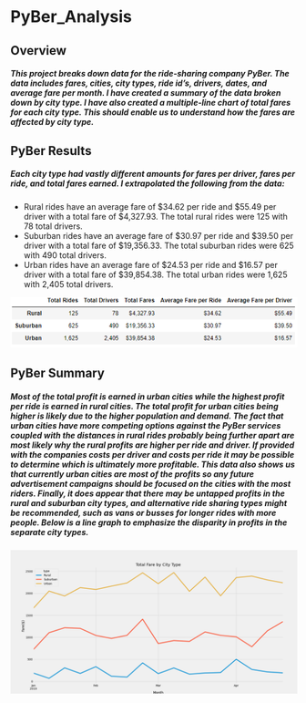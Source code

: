 # PyBer_Analysis


## Overview

##### This project breaks down data for the ride-sharing company PyBer.  The data includes fares, cities, city types, ride id’s, drivers, dates, and average fare per month. I have created a summary of the data broken down by city type. I have also created a multiple-line chart of total fares for each city type.  This should enable us to understand how the fares are affected by city type. 


## PyBer Results

##### Each city type had vastly different amounts for fares per driver, fares per ride, and total fares earned. I extrapolated the following from the data:
* Rural rides have an average fare of $34.62 per ride and $55.49 per driver with a total fare of $4,327.93. The total rural rides were 125 with 78 total drivers.
* Suburban rides have an average fare of $30.97 per ride and $39.50 per driver with a total fare of $19,356.33. The total suburban rides were 625 with 490 total drivers.
* Urban rides have an average fare of $24.53 per ride and $16.57 per driver with a total fare of $39,854.38. The total urban rides were 1,625 with 2,405 total drivers.

![Alttext]( https://github.com/GaryG484/PyBer_Analysis/blob/main/Resources/Pyber_Summary_DataFrame_by_type.PNG)

## PyBer Summary

##### Most of the total profit is earned in urban cities while the highest profit per ride is earned in rural cities. The total profit for urban cities being higher is likely due to the higher population and demand. The fact that urban cities have more competing options against the PyBer services coupled with the distances in rural rides probably being further apart are most likely why the rural profits are higher per ride and driver.  If provided with the companies costs per driver and costs per ride it may be possible to determine which is ultimately more profitable. This data also shows us that currently urban cities are most of the profits so any future advertisement campaigns should be focused on the cities with the most riders.  Finally, it does appear that there may be untapped profits in the rural and suburban city types, and alternative ride sharing types might be recommended, such as vans or busses for longer rides with more people. Below is a line graph to emphasize the disparity in profits in the separate city types. 

![Alttext]( https://github.com/GaryG484/PyBer_Analysis/blob/main/analysis/PyBer_fare_summary.png)
